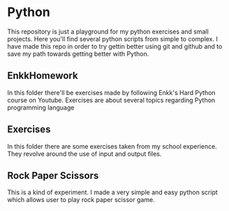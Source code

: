# Python

This repository is just a playground for my python exercises and small projects. Here you'll find several python scripts from simple to complex. I have made this repo in order to try gettin better using git and github and to save my path towards getting better with Python. 

## EnkkHomework

In this folder there'll be exercises made by following Enkk's Hard Python course on Youtube. Exercises are about several topics regarding Python programming language

## Exercises

In this folder there are some exercises taken from my school experience. They revolve around the use of input and output files.

## Rock Paper Scissors

This is a kind of experiment. I made a very simple and easy python script which allows user to play rock paper scissor game. 